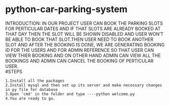 # python-car-parking-system
 INTRODUCTION: IN OUR PROJECT USER CAN BOOK THE PARKING SLOTS FOR PERTICULAR DATES AND IF THAT SLOTS ARE ALREADY BOOKED AT THAT DAY THEN THE SLOT WILL BE SHOWN DISABLED AND USER WON’T BE ABLE TO BOOK THAT SLOT.THEN USER NEED TO BOOK ANOTHER SLOT AND AFTER THE BOOKING IS DONE, WE ARE GENERATING BOOKING ID FOR THE USERS AND FOR ADMIN REFERENCE SO THAT USER CAN VIEW THIER BOOKING AND ON OTHER HAND ADMIN CAN VIEW ALL THE BOOKINGS AND ADMIN CAN CANCEL THE BOOKING OF PERTICULAR USER.  
#STEPS

    1.Install all the packages
    2.Install mysql and then set up its server and make necessary changes in py file for database
    3.Open 'cmd' in the folder and type ----python welcome.py
    4.You are ready to go.
